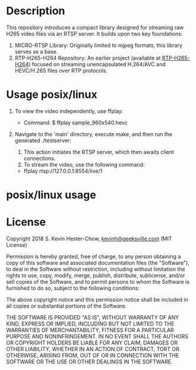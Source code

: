 # Description

This repository introduces a compact library designed for streaming raw H265 video files via an RTSP server. It builds upon two key foundations:

1. MICRO-RTSP Library: Originally limited to mjpeg formats, this library serves as a base.
2. RTP-H265-H264 Repository: An earlier project (available at [RTP-H265-H264](https://github.com/abdo454/RTP-H265-H264)) focused on streaming unencapsulated H.264/AVC and HEVC/H.265 files over RTP protocols.

# Usage posix/linux 

1.  To view the video independently, use ffplay:
    - Command: $ ffplay sample_960x540.hevc

2.  Navigate to the 'main' directory, execute make, and then run the generated ./testserver:

    1. This action initiates the RTSP server, which then awaits client connections.
    2. To stream the video, use the following command:
    - ffplay rtsp://127.0.0.1:8554/live/1

# posix/linux usage


# License

Copyright 2018 S. Kevin Hester-Chow, kevinh@geeksville.com (MIT License)

Permission is hereby granted, free of charge, to any person obtaining a copy of this software and associated documentation files (the "Software"), to deal in the Software without restriction, including without limitation the rights to use, copy, modify, merge, publish, distribute, sublicense, and/or sell copies of the Software, and to permit persons to whom the Software is furnished to do so, subject to the following conditions:

The above copyright notice and this permission notice shall be included in all copies or substantial portions of the Software.

THE SOFTWARE IS PROVIDED "AS IS", WITHOUT WARRANTY OF ANY KIND, EXPRESS OR IMPLIED, INCLUDING BUT NOT LIMITED TO THE WARRANTIES OF MERCHANTABILITY, FITNESS FOR A PARTICULAR PURPOSE AND NONINFRINGEMENT. IN NO EVENT SHALL THE AUTHORS OR COPYRIGHT HOLDERS BE LIABLE FOR ANY CLAIM, DAMAGES OR OTHER LIABILITY, WHETHER IN AN ACTION OF CONTRACT, TORT OR OTHERWISE, ARISING FROM, OUT OF OR IN CONNECTION WITH THE SOFTWARE OR THE USE OR OTHER DEALINGS IN THE SOFTWARE.

